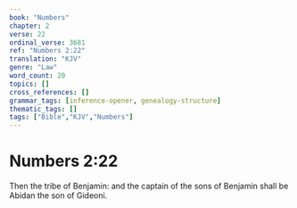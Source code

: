 ```yaml
---
book: "Numbers"
chapter: 2
verse: 22
ordinal_verse: 3681
ref: "Numbers 2:22"
translation: "KJV"
genre: "Law"
word_count: 20
topics: []
cross_references: []
grammar_tags: [inference-opener, genealogy-structure]
thematic_tags: []
tags: ["Bible","KJV","Numbers"]
---
```


# Numbers 2:22

Then the tribe of Benjamin: and the captain of the sons of Benjamin shall be Abidan the son of Gideoni.

